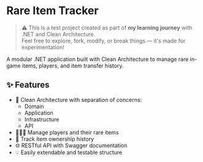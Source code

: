 # Rare Item Tracker

> ⚠️ This is a test project created as part of **my learning journey** with .NET and Clean Architecture.  
> Feel free to explore, fork, modify, or break things — it's made for experimentation!

A modular .NET application built with Clean Architecture to manage rare in-game items, players, and item transfer history.

## ✨ Features

- 🧱 Clean Architecture with separation of concerns:
    - Domain
    - Application
    - Infrastructure
    - API
- 🧑‍🤝‍🧑 Manage players and their rare items
- 📜 Track item ownership history
- 🌐 RESTful API with Swagger documentation
- 💡 Easily extendable and testable structure